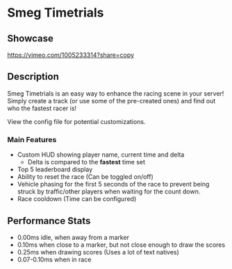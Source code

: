 # Smeg Timetrials

## Showcase
https://vimeo.com/1005233314?share=copy

## Description
Smeg Timetrials is an easy way to enhance the racing scene in your server! Simply create a track (or use some of the pre-created ones) and find out who the fastest racer is!

View the config file for potential customizations.

### Main Features
- Custom HUD showing player name, current time and delta
  - Delta is compared to the **fastest** time set
- Top 5 leaderboard display
- Ability to reset the race (Can be toggled on/off)
- Vehicle phasing for the first 5 seconds of the race to prevent being struck by traffic/other players when waiting for the count down.
- Race cooldown (Time can be configured)
## Performance Stats
- 0.00ms idle, when away from a marker
- 0.10ms when close to a marker, but not close enough to draw the scores
- 0.25ms when drawing scores (Uses a lot of text natives)
- 0.07-0.10ms when in race